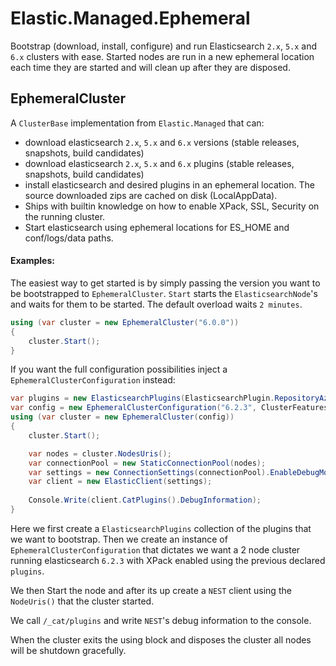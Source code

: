 # Elastic.Managed.Ephemeral

Bootstrap (download, install, configure) and run Elasticsearch `2.x`, `5.x` and `6.x` clusters with ease.
Started nodes are run in a new ephemeral location each time they are started and will clean up after they 
are disposed.


## EphemeralCluster 

A `ClusterBase` implementation from `Elastic.Managed` that can:

* download elasticsearch `2.x`, `5.x` and `6.x` versions (stable releases, snapshots, build candidates)
* download elasticsearch `2.x`, `5.x` and `6.x` plugins (stable releases, snapshots, build candidates)
* install elasticsearch and desired plugins in an ephemeral location. The source downloaded zips are cached 
on disk (LocalAppData). 
* Ships with builtin knowledge on how to enable XPack, SSL, Security on the running cluster.
* Start elasticsearch using ephemeral locations for ES_HOME and conf/logs/data paths.


#### Examples:

The easiest way to get started is by simply passing the version you want to be bootstrapped to `EphemeralCluster`.
`Start` starts the `ElasticsearchNode`'s and waits for them to be started. The default overload waits `2 minutes`.

```csharp
using (var cluster = new EphemeralCluster("6.0.0"))
{
	cluster.Start();
}
```

If you want the full configuration possibilities inject a `EphemeralClusterConfiguration` instead:


```csharp
var plugins = new ElasticsearchPlugins(ElasticsearchPlugin.RepositoryAzure, ElasticsearchPlugin.IngestAttachment);
var config = new EphemeralClusterConfiguration("6.2.3", ClusterFeatures.XPack, plugins, numberOfNodes: 2);
using (var cluster = new EphemeralCluster(config))
{
	cluster.Start();

	var nodes = cluster.NodesUris();
	var connectionPool = new StaticConnectionPool(nodes);
	var settings = new ConnectionSettings(connectionPool).EnableDebugMode();
	var client = new ElasticClient(settings);
				
	Console.Write(client.CatPlugins().DebugInformation);
}
```
Here we first create a `ElasticsearchPlugins` collection of the plugins that we want to bootstrap.
Then we create an instance of `EphemeralClusterConfiguration` that dictates we want a 2 node cluster
running elasticsearch `6.2.3` with XPack enabled using the previous declared `plugins`.

We then Start the node and after its up create a `NEST` client using the `NodeUris()` that the cluster
started.

We call `/_cat/plugins` and write `NEST`'s debug information to the console.

When the cluster exits the using block and disposes the cluster all nodes will be shutdown gracefully.

